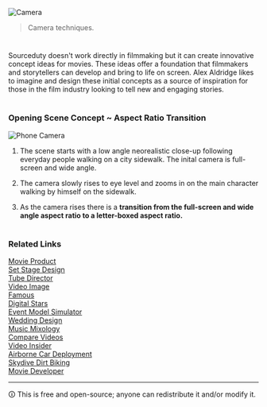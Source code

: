 ![Camera](https://github.com/user-attachments/assets/e81cd36e-1679-46c4-b9d2-cef01d570030)

> Camera techniques.

#

Sourceduty doesn't work directly in filmmaking but it can create innovative concept ideas for movies. These ideas offer a foundation that filmmakers and storytellers can develop and bring to life on screen. Alex Aldridge likes to imagine and design these initial concepts as a source of inspiration for those in the film industry looking to tell new and engaging stories.

#
### Opening Scene Concept ~ Aspect Ratio Transition

![Phone Camera](https://github.com/sourceduty/Movies/assets/123030236/cfa22fdf-5279-4ac7-ab98-fb4becaa50ce)


1. The scene starts with a low angle neorealistic close-up following everyday people walking on a city sidewalk. The inital camera is full-screen and wide angle. 

2. The camera slowly rises to eye level and zooms in on the main character walking by himself on the sidewalk. 

3. As the camera rises there is a **transition from the full-screen and wide angle aspect ratio to a letter-boxed aspect ratio.**

#
### Related Links

[Movie Product](https://github.com/sourceduty/Movie_Product)
<br>
[Set Stage Design](https://github.com/sourceduty/Set_Stage_Design)
<br>
[Tube Director](https://chat.openai.com/g/g-epAQ2XbfM-tube-director)
<br>
[Video Image](https://chat.openai.com/g/g-LNtncGSSz-video-image)
<br>
[Famous](https://chat.openai.com/g/g-O9LfTkCN7-famous)
<br>
[Digital Stars](https://chat.openai.com/g/g-dRyZ53slj-digital-stars)
<br>
[Event Model Simulator](https://chat.openai.com/g/g-Zr15o3jSa-event-model-simulator)
<br>
[Wedding Design](https://chatgpt.com/g/g-fXhJAisdE-wedding-design)
<br>
[Music Mixology](https://chat.openai.com/g/g-Dx8EfEK8O-music-mixology)
<br>
[Compare Videos](https://github.com/sourceduty/Compare_Videos)
<br>
[Video Insider](https://chatgpt.com/g/g-ZBiedT6Sq-video-insider)
<br>
[Airborne Car Deployment](https://github.com/sourceduty/Airborne_Car_Deployment)
<br>
[Skydive Dirt Biking](https://github.com/sourceduty/Skydive_Dirt_Biking)
<br>
[Movie Developer](https://chatgpt.com/g/g-GKuoUegIF-movie-developer)

***
🛈 This is free and open-source; anyone can redistribute it and/or modify it.
